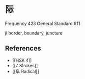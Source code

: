 # 际
Frequency 423
General Standard 911

jì
border, boundary, juncture

## References
- [[HSK 4]]
- [[7 Strokes]]
- [[阜 Radical]]